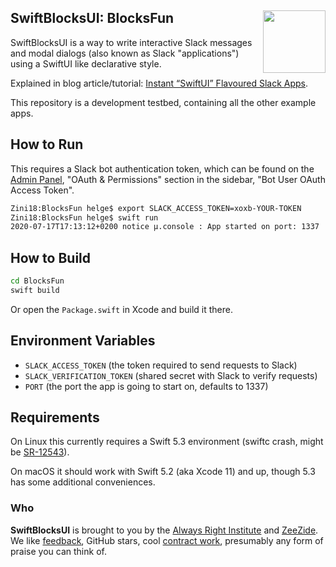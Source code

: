 <h2>SwiftBlocksUI: BlocksFun
  <img src="https://zeezide.com/img/blocksui/SwiftBlocksUIIcon256.png"
       align="right" width="100" height="100" />
</h2>

SwiftBlocksUI is a way to write interactive Slack messages and modal dialogs
(also known as Slack "applications")
using a SwiftUI like declarative style.

Explained in blog article/tutorial: 
[Instant “SwiftUI” Flavoured Slack Apps](http://www.alwaysrightinstitute.com/swiftblocksui/).

This repository is a development testbed, containing all the other
example apps.

## How to Run

This requires a Slack bot authentication token, which can be found
on the 
<a href="https://api.slack.com/apps" target="Slack">Admin Panel</a>,
"OAuth & Permissions" section in the sidebar,
"Bot User OAuth Access Token".

```bash
Zini18:BlocksFun helge$ export SLACK_ACCESS_TOKEN=xoxb-YOUR-TOKEN
Zini18:BlocksFun helge$ swift run
2020-07-17T17:13:12+0200 notice μ.console : App started on port: 1337
```

## How to Build

```bash
cd BlocksFun
swift build
```

Or open the `Package.swift` in Xcode and build it there.


## Environment Variables

- `SLACK_ACCESS_TOKEN` (the token required to send requests to Slack)
- `SLACK_VERIFICATION_TOKEN` (shared secret with Slack to verify requests)
- `PORT` (the port the app is going to start on, defaults to 1337)

## Requirements

On Linux this currently requires a Swift 5.3 environment
(swiftc crash, might be [SR-12543](https://bugs.swift.org/browse/SR-12543)).

On macOS it should work with Swift 5.2 (aka Xcode 11) and up,
though 5.3 has some additional conveniences.

### Who

**SwiftBlocksUI** is brought to you by
the
[Always Right Institute](http://www.alwaysrightinstitute.com)
and
[ZeeZide](http://zeezide.de).
We like 
[feedback](https://twitter.com/ar_institute), 
GitHub stars, 
cool [contract work](http://zeezide.com/en/services/services.html),
presumably any form of praise you can think of.
